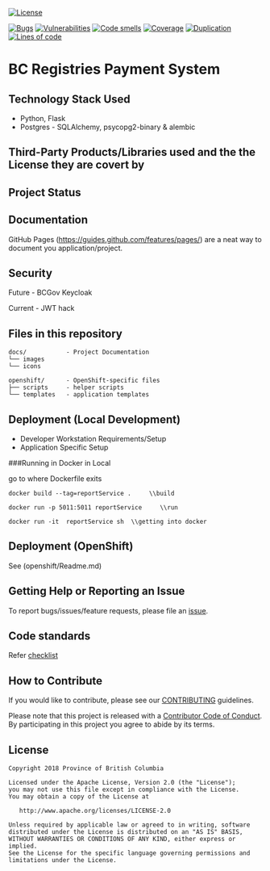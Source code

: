 
[![License](https://img.shields.io/badge/License-Apache%202.0-blue.svg)](LICENSE)

[![Bugs](https://sonarqube-l4ygcl-tools.pathfinder.gov.bc.ca/api/badges/measure?key=BCRegistriesPayment&metric=bugs&template=FLAT)](https://sonarqube-l4ygcl-tools.pathfinder.gov.bc.ca/dashboard?id=BCRegistriesPayment) [![Vulnerabilities](https://sonarqube-l4ygcl-tools.pathfinder.gov.bc.ca/api/badges/measure?key=BCRegistriesPayment&metric=vulnerabilities&template=FLAT)](https://sonarqube-l4ygcl-tools.pathfinder.gov.bc.ca/dashboard?id=BCRegistriesPayment) [![Code smells](https://sonarqube-l4ygcl-tools.pathfinder.gov.bc.ca/api/badges/measure?key=BCRegistriesPayment&metric=code_smells&template=FLAT)](https://sonarqube-l4ygcl-tools.pathfinder.gov.bc.ca/dashboard?id=BCRegistriesPayment) [![Coverage](https://sonarqube-l4ygcl-tools.pathfinder.gov.bc.ca/api/badges/measure?key=BCRegistriesPayment&metric=coverage&template=FLAT)](https://sonarqube-l4ygcl-tools.pathfinder.gov.bc.ca/dashboard?id=BCRegistriesPayment) [![Duplication](https://sonarqube-l4ygcl-tools.pathfinder.gov.bc.ca/api/badges/measure?key=BCRegistriesPayment&metric=duplicated_lines_density&template=FLAT)](https://sonarqube-l4ygcl-tools.pathfinder.gov.bc.ca/dashboard?id=BCRegistriesPayment) [![Lines of code](https://sonarqube-l4ygcl-tools.pathfinder.gov.bc.ca/api/badges/measure?key=BCRegistriesPayment&metric=lines&template=FLAT)](https://sonarqube-l4ygcl-tools.pathfinder.gov.bc.ca/dashboard?id=BCRegistriesPayment)

# BC Registries Payment System

## Technology Stack Used
* Python, Flask
* Postgres -  SQLAlchemy, psycopg2-binary & alembic 

## Third-Party Products/Libraries used and the the License they are covert by

## Project Status

## Documentation

GitHub Pages (https://guides.github.com/features/pages/) are a neat way to document you application/project.

## Security

Future - BCGov Keycloak

Current - JWT hack

## Files in this repository

```
docs/           - Project Documentation
└── images        
└── icons         

openshift/      - OpenShift-specific files
├── scripts     - helper scripts
└── templates   - application templates
```

## Deployment (Local Development)

* Developer Workstation Requirements/Setup
* Application Specific Setup

###Running in Docker in Local

go to where Dockerfile exits

```
docker build --tag=reportService .     \\build

docker run -p 5011:5011 reportService     \\run
 
docker run -it  reportService sh  \\getting into docker

```
## Deployment (OpenShift)

See (openshift/Readme.md)

## Getting Help or Reporting an Issue

To report bugs/issues/feature requests, please file an [issue](../../issues).


## Code standards 

Refer [checklist](https://github.com/bcgov/sbc-auth/wiki/API-code-review-checklist)

## How to Contribute

If you would like to contribute, please see our [CONTRIBUTING](./CONTRIBUTING.md) guidelines.

Please note that this project is released with a [Contributor Code of Conduct](./CODE_OF_CONDUCT.md). 
By participating in this project you agree to abide by its terms.

## License

    Copyright 2018 Province of British Columbia

    Licensed under the Apache License, Version 2.0 (the "License");
    you may not use this file except in compliance with the License.
    You may obtain a copy of the License at

       http://www.apache.org/licenses/LICENSE-2.0

    Unless required by applicable law or agreed to in writing, software
    distributed under the License is distributed on an "AS IS" BASIS,
    WITHOUT WARRANTIES OR CONDITIONS OF ANY KIND, either express or implied.
    See the License for the specific language governing permissions and
    limitations under the License.
